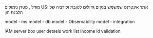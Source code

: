מודל , פטרן נימוקים
US: אתר אינטרנט שמשמש בנקים גדולים לטובת ולידציה של הלבנת הון

model - ms
model - db
model - Observability
model - integration

IAM
server box
user detaels
work list
income
id validation
